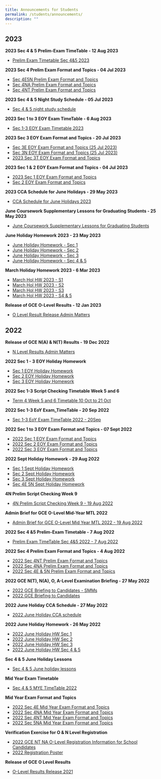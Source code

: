 ```yaml
---
title: Announcements for Students
permalink: /students/announcements/
description: ""
---
```

2023
--------------
**2023 Sec 4 & 5 Prelim-Exam TimeTable - 12 Aug 2023**
* [Prelim Exam Timetable Sec 4&5 2023](/files/Announcements%20for%20Students/2023/12_aug_prelim-exam_timetable-sec-4&5_2023.pdf)

**2023 Sec 4 Prelim Exam Format and Topics - 04 Jul 2023**
* [Sec 4E5N Prelim Exam Format and Topics](/files/Announcements%20for%20Students/2023/2023%20sec%204e5n%20prelim%20exam%20format%20and%20topics.pdf)
* [Sec 4NA Prelim Exam Format and Topics](/files/Announcements%20for%20Students/2023/2023%20sec%204na%20prelim%20exam%20format%20and%20topics.pdf)
* [Sec 4NT Prelim Exam Format and Topics](/files/Announcements%20for%20Students/2023/2023%20sec%204nt%20prelim%20exam%20format%20and%20topics%20(updated%204%20jul).pdf)

**2023 Sec 4 & 5 Night Study Schedule - 05 Jul 2023**
* [Sec 4 & 5 night study schedule](/files/Announcements%20for%20Students/2023/2023%20sec%204_5%20night%20study%20schedule-v2.pdf)

**2023 Sec 1 to 3 EOY Exam TimeTable - 6 Aug 2023**
* [Sec 1-3 EOY Exam Timetable 2023](/files/Announcements%20for%20Students/2023/4d%20sec%201-3%20eoy%20exam_timetable_2023_6aug.pdf)

**2023 Sec 3 EOY Exam Format and Topics - 20 Jul 2023**
* [Sec 3E EOY Exam Format and Topics (25 Jul 2023)](/files/Announcements%20for%20Students/2023/2023%20sec%203e%20eoy%20exam%20format%20and%20topics%20(25%20jul).pdf)
* [Sec 3N EOY Exam Format and Topics (25 Jul 2023)](/files/Announcements%20for%20Students/2023/2023%20sec%203n%20eoy%20exam%20format%20and%20topics%20(25%20jul).pdf)
* [2023 Sec 3T EOY Exam Format and Topics](/files/Announcements%20for%20Students/2023/2023%20sec%203t%20eoy%20exam%20format%20and%20topics%20(updated%204%20jul).pdf)

**2023 Sec 1 & 2 EOY Exam Format and Topics - 04 Jul 2023**
* [2023 Sec 1 EOY Exam Format and Topics](/files/Announcements%20for%20Students/2023/2023%20sec%201%20eoy%20exam%20format%20and%20topics.pdf)
* [Sec 2 EOY Exam Format and Topics](/files/Announcements%20for%20Students/2023/2023%20sec%202%20eoy%20exam%20format%20and%20topics%20(25%20jul).pdf)


**2023 CCA Schedule for June Holidays - 29 May 2023**
* [CCA Schedule for June Holidays 2023](/files/Announcements%20for%20Students/2023/2023%20cca%20june%20holiday%20schedule-v2.pdf)


**June Coursework Supplementary Lessons for Graduating Students - 25 May 2023**
* [June Coursework Supplementary Lessons for Graduating Students](/files/Announcements%20for%20Students/2023/2023%20yss%20june%20csl%20for%20graduating%20students_v2.pdf)


**June Holiday Homework 2023 - 23 May 2023**

* [June Holiday Homework - Sec 1](/files/Announcements%20for%20Students/2023/june%20holiday%20hmwk%20-%20s1.pdf)
* [June Holiday Homework - Sec 2](/files/Announcements%20for%20Students/2023/june%20holiday%20hmwk%20-%20s2.pdf)
* [June Holiday Homework - Sec 3](/files/Announcements%20for%20Students/2023/june%20holiday%20hmwk%20-%20s3.pdf)
* [June Holiday Homework - Sec 4 & 5](/files/Announcements%20for%20Students/2023/june%20hol%20hw%202023%20-%20s45.pdf)


**March Holiday Homework 2023 - 6 Mar 2023**

* [March Hol HW 2023 - S1](/files/Announcements%20for%20Students/2023/March%20Hol%20HW%202023%20-%20S1.pdf)
* [March Hol HW 2023 - S2](/files/Announcements%20for%20Students/2023/March%20Hol%20HW%202023%20-%20S2.pdf)
* [March Hol HW 2023 - S3](/files/Announcements%20for%20Students/2023/March%20Hol%20HW%202023%20-%20S3.pdf)
* [March Hol HW 2023 - S4 & 5](/files/Announcements%20for%20Students/2023/March%20Hol%20HW%202023%20-%20S45.pdf)

**Release of GCE O-Level Results - 12 Jan 2023**

* [O Level Result Release Admin Matters](/files/Announcements%20for%20Students/2023/O%20Level%20Result%20Release_Admin%20brief-%2012%20Jan%202023.pdf)

2022
------------------

**Release of GCE N(A) & N(T) Results - 19 Dec 2022**  

* [N Level Results Admin Matters](/files/Announcements/N%20Level_Results_Admin_Matters.pdf)

**2022 Sec 1 - 3** **EOY Holiday Homework**

* [Sec 1 EOY Holiday Homework](/files/Announcements/Sec%201%20EOY%20Holiday%20Homework.pdf)
* [Sec 2 EOY Holiday Homework](/files/Announcements/Sec%202%20EOY%20Holiday%20Homework.pdf)
* [Sec 3 EOY Holiday Homework](/files/Announcements/Sec%203%20EOY%20Holiday%20Homework.pdf)

**2022 Sec 1-3 Script Checking Timetable Week 5 and 6**

* [Term 4 Week 5 and 6 Timetable 10 Oct to 21 Oct](/files/Announcements/Term%204%20Week%205%20and%206%20Timetable%2010%20Oct%20to%2021%20Oct.pdf)

**2022 Sec 1-3 EoY Exam\_TimeTable - 20 Sep 2022**

* [Sec 1-3 EoY Exam TimeTable 2022 - 20Sep](/files/Announcements/Sec%201-3%20EoY%20Exam_TimeTable_2022%2020Sep.pdf)

**2022 Sec 1 to 3 EOY Exam Format and Topics - 07 Sept 2022**  

* [2022 Sec 1 EOY Exam Format and Topics](/files/Announcements/2022%20Sec%201%20EOY%20Exam%20Format%20and%20Topics.pdf)
* [2022 Sec 2 EOY Exam Format and Topics](/files/Announcements/Sec%202%20EOY%20Exam%20Format%20and%20Topics%207Sep.pdf)
* [2022 Sec 3 EOY Exam Format and Topics](/files/Announcements/2022%20Sec%203%20EOY%20Exam%20Format%20and%20Topics.pdf)

**2022 Sept Holiday Homework - 29 Aug 2022**  

* [Sec 1 Sept Holiday Homework](/files/Announcements/Sec%201%20Sept%20Hol%20Homework.pdf)
* [Sec 2 Sept Holiday Homework](/files/Announcements/Sec%202%20Sept%20Hol%20Homework.pdf)
* [Sec 3 Sept Holiday Homework](/files/Announcements/Sec%203%20Sept%20Hol%20Homework.pdf)
* [Sec 4E 5N Sept Holiday Homework](/files/Announcements/Sec%204E%205N%20Sept%20Hol%20Homework.pdf)

**4N Prelim Script Checking Week 9**  

* [4N Prelim Script Checking Week 9 - 19 Aug 2022](/files/Announcements/4N%20Prelim%20Script%20Checking%20Week%209.pdf)

**Admin Brief for GCE O-Level Mid-Year MTL 2022**

* [Admin Brief for GCE O-Level Mid Year MTL 2022 - 19 Aug 2022](/files/Announcements/Admin%20Brief%20for%20GCE%20O-Level%20Mid%20Year%20MTL%202022.pdf)

**2022 Sec 4 &5 Prelim-Exam Timetable - 7 Aug 2022**  

* [Prelim Exam TimeTable Sec 4&5 2022 - 7 Aug 2022](/files/Announcements/Prelim-Exam_TimeTable-Sec-4and5_2022%207Aug22.pdf)

**2022 Sec 4 Prelim Exam Format and Topics - 4 Aug 2022**  

* [2022 Sec 4NT Prelim Exam Format and Topics](/files/Announcements/2022%20Sec%204NT%20Prelim%20Exam%20Format%20and%20Topics.pdf)
* [2022 Sec 4NA Prelim Exam Format and Topics](/files/Announcements/2022%20Sec%204NA%20Prelim%20Exam%20Format%20and%20Topics.pdf)
* [2022 Sec 4E & 5N Prelim Exam Format and Topics](/files/Announcements/2022%20Sec%204E5N%20Prelim%20Exam%20Format%20and%20Topics.pdf)

**2022 GCE N(T), N(A), O, A-Level Examination Briefing - 27 May 2022**

* [2022 GCE Briefing to Candidates - SMMs](/files/Announcements/2022%20GCE%20Briefing%20to%20Candidates%20-%20SMMs_12May2022.pdf)
* [2022 GCE Briefing to Candidates](/files/Announcements/2022%20GCE%20Briefing%20to%20Candidates_12May2022.pdf)

**2022 June Holiday CCA Schedule - 27 May 2022**

* [2022 June Holiday CCA schedule](/files/Announcements/Jun%2022%20Holiday%20CCA%20schedule.pdf)

**2022 June Holiday Homework - 26 May 2022**

* [2022 June Holiday HW Sec 1](/files/Announcements/2022%20June%20Holiday%20HW%20Sec%201.pdf)
* [2022 June Holiday HW Sec 2](/files/Announcements/2022%20June%20Holiday%20HW%20Sec%202.pdf)
* [2022 June Holiday HW Sec 3](/files/Announcements/2022%20June%20Holiday%20HW%20Sec%203.pdf)
* [2022 June Holiday HW Sec 4 & 5](/files/Announcements/2022%20June%20Holiday%20HW%20Sec%204%20%205.pdf)

**Sec 4 & 5 June Holiday Lessons**

* [Sec 4 & 5 June holiday lessons](/files/Announcements/S4%20%205%20June%20holiday%20lessons.pdf)

**Mid Year Exam Timetable**

* [Sec 4 & 5 MYE TimeTable 2022](/files/Announcements/MYE_TimeTable%20Sec%204%20%205_2022%20updated%2018%20Apr.pdf)

**Mid Year Exam Format and Topics**

* [2022 Sec 4E Mid Year Exam Format and Topics](/files/Announcements/2022%20Sec%204E%20Mid%20Year%20Exam%20Format%20and%20Topics.pdf)
* [2022 Sec 4NA Mid Year Exam Format and Topics](/files/Announcements/2022%20Sec%204NA%20Mid%20Year%20Exam%20Format%20and%20Topics.pdf)
* [2022 Sec 4NT Mid Year Exam Format and Topics](/files/Announcements/2022%20Sec%204NT%20Mid%20Year%20Exam%20Format%20and%20Topics.pdf)
* [2022 Sec 5NA Mid Year Exam Format and Topics](/files/Announcements/2022%20Sec%205NA%20Mid%20Year%20Exam%20Format%20and%20Topics.pdf)

**Verification Exercise for O & N Level Registration**

* [2022 GCE NT NA O-Level Registration Information for School Candidates](/files/Announcements/2022%20GCE%20NT%20NA%20O-Level%20Registration%20Information%20for%20School%20Candidates.pdf)
* [2022 Registration Poster](/files/Announcements/2022%20Registration%201%20Page%20Poster.pdf)

**Release of GCE O Level Results**

* [O-Level Results Release 2021](/files/Announcements/O-Level%20Results%202021.pdf)